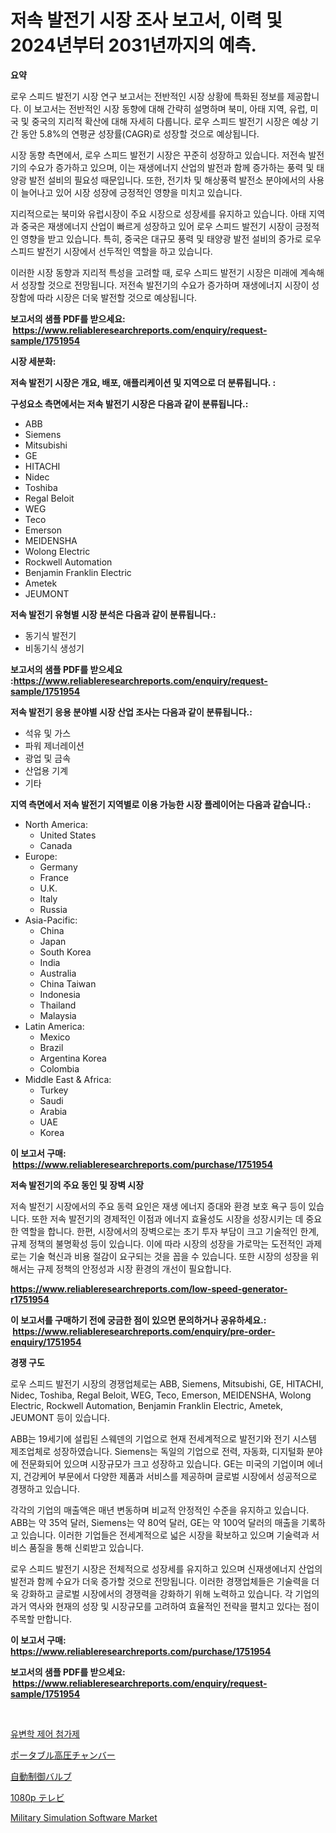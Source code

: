 <p><h1>저속 발전기 시장 조사 보고서, 이력 및 2024년부터 2031년까지의 예측.</h1></p><p><strong>요약</strong></p>
<p><p>로우 스피드 발전기 시장 연구 보고서는 전반적인 시장 상황에 특화된 정보를 제공합니다. 이 보고서는 전반적인 시장 동향에 대해 간략히 설명하며 북미, 아태 지역, 유럽, 미국 및 중국의 지리적 확산에 대해 자세히 다룹니다. 로우 스피드 발전기 시장은 예상 기간 동안 5.8%의 연평균 성장률(CAGR)로 성장할 것으로 예상됩니다.</p><p>시장 동향 측면에서, 로우 스피드 발전기 시장은 꾸준히 성장하고 있습니다. 저전속 발전기의 수요가 증가하고 있으며, 이는 재생에너지 산업의 발전과 함께 증가하는 풍력 및 태양광 발전 설비의 필요성 때문입니다. 또한, 전기차 및 해상풍력 발전소 분야에서의 사용이 늘어나고 있어 시장 성장에 긍정적인 영향을 미치고 있습니다.</p><p>지리적으로는 북미와 유럽시장이 주요 시장으로 성장세를 유지하고 있습니다. 아태 지역과 중국은 재생에너지 산업이 빠르게 성장하고 있어 로우 스피드 발전기 시장이 긍정적인 영향을 받고 있습니다. 특히, 중국은 대규모 풍력 및 태양광 발전 설비의 증가로 로우 스피드 발전기 시장에서 선두적인 역할을 하고 있습니다.</p><p>이러한 시장 동향과 지리적 특성을 고려할 때, 로우 스피드 발전기 시장은 미래에 계속해서 성장할 것으로 전망됩니다. 저전속 발전기의 수요가 증가하며 재생에너지 시장이 성장함에 따라 시장은 더욱 발전할 것으로 예상됩니다.</p></p>
<p><strong>보고서의 샘플 PDF를 받으세요: &nbsp;<a href="https://www.reliableresearchreports.com/enquiry/request-sample/1751954">https://www.reliableresearchreports.com/enquiry/request-sample/1751954</a></strong></p>
<p><strong>시장 세분화:</strong></p>
<p><strong> 저속 발전기 시장은 개요, 배포, 애플리케이션 및 지역으로 더 분류됩니다. :</strong></p>
<p><strong>구성요소 측면에서는 저속 발전기 시장은 다음과 같이 분류됩니다.:</strong></p>
<p><ul><li>ABB</li><li>Siemens</li><li>Mitsubishi</li><li>GE</li><li>HITACHI</li><li>Nidec</li><li>Toshiba</li><li>Regal Beloit</li><li>WEG</li><li>Teco</li><li>Emerson</li><li>MEIDENSHA</li><li>Wolong Electric</li><li>Rockwell Automation</li><li>Benjamin Franklin Electric</li><li>Ametek</li><li>JEUMONT</li></ul></p>
<p><strong> 저속 발전기 유형별 시장 분석은 다음과 같이 분류됩니다.:</strong></p>
<p><ul><li>동기식 발전기</li><li>비동기식 생성기</li></ul></p>
<p><strong>보고서의 샘플 PDF를 받으세요 :<a href="https://www.reliableresearchreports.com/enquiry/request-sample/1751954">https://www.reliableresearchreports.com/enquiry/request-sample/1751954</a></strong></p>
<p><strong> 저속 발전기 응용 분야별 시장 산업 조사는 다음과 같이 분류됩니다.:</strong></p>
<p><ul><li>석유 및 가스</li><li>파워 제너레이션</li><li>광업 및 금속</li><li>산업용 기계</li><li>기타</li></ul></p>
<p><strong>지역 측면에서 저속 발전기 지역별로 이용 가능한 시장 플레이어는 다음과 같습니다.:</strong></p>
<p><ul>
    <li>
        North America:
        <ul>
            <li>United States</li>
            <li>Canada</li>
        </ul>
    </li>
    <li>
        Europe:
        <ul>
            <li>Germany</li>
            <li>France</li>
            <li>U.K.</li>
            <li>Italy</li>
            <li>Russia</li>
        </ul>
    </li>
    <li>
        Asia-Pacific:
        <ul>
            <li>China</li>
            <li>Japan</li>
            <li>South Korea</li>
            <li>India</li>
            <li>Australia</li>
            <li>China Taiwan</li>
            <li>Indonesia</li>
            <li>Thailand</li>
            <li>Malaysia</li>
        </ul>
    </li>
    <li>
        Latin America:
        <ul>
            <li>Mexico</li>
            <li>Brazil</li>
            <li>Argentina Korea</li>
            <li>Colombia</li>
        </ul>
    </li>
    <li>
        Middle East & Africa:
        <ul>
            <li>Turkey</li>
            <li>Saudi</li>
            <li>Arabia</li>
            <li>UAE</li>
            <li>Korea</li>
        </ul>
    </li>
    </ul></p>
<p><strong>이 보고서 구매: &nbsp;<a href="https://www.reliableresearchreports.com/purchase/1751954">https://www.reliableresearchreports.com/purchase/1751954</a></strong></p>
<p><strong>저속 발전기의 주요 동인 및 장벽 시장</strong></p>
<p><p>저속 발전기 시장에서의 주요 동력 요인은 재생 에너지 증대와 환경 보호 욕구 등이 있습니다. 또한 저속 발전기의 경제적인 이점과 에너지 효율성도 시장을 성장시키는 데 중요한 역할을 합니다. 한편, 시장에서의 장벽으로는 초기 투자 부담이 크고 기술적인 한계, 규제 정책의 불명확성 등이 있습니다. 이에 따라 시장의 성장을 가로막는 도전적인 과제로는 기술 혁신과 비용 절감이 요구되는 것을 꼽을 수 있습니다. 또한 시장의 성장을 위해서는 규제 정책의 안정성과 시장 환경의 개선이 필요합니다.</p></p>
<p><strong><a href="https://www.reliableresearchreports.com/low-speed-generator-r1751954">https://www.reliableresearchreports.com/low-speed-generator-r1751954</a></strong></p>
<p><strong>이 보고서를 구매하기 전에 궁금한 점이 있으면 문의하거나 공유하세요.: &nbsp;<a href="https://www.reliableresearchreports.com/enquiry/pre-order-enquiry/1751954">https://www.reliableresearchreports.com/enquiry/pre-order-enquiry/1751954</a></strong></p>
<p><strong>경쟁 구도</strong></p>
<p><p>로우 스피드 발전기 시장의 경쟁업체로는 ABB, Siemens, Mitsubishi, GE, HITACHI, Nidec, Toshiba, Regal Beloit, WEG, Teco, Emerson, MEIDENSHA, Wolong Electric, Rockwell Automation, Benjamin Franklin Electric, Ametek, JEUMONT 등이 있습니다.</p><p>ABB는 19세기에 설립된 스웨덴의 기업으로 현재 전세계적으로 발전기와 전기 시스템 제조업체로 성장하였습니다. Siemens는 독일의 기업으로 전력, 자동화, 디지털화 분야에 전문화되어 있으며 시장규모가 크고 성장하고 있습니다. GE는 미국의 기업이며 에너지, 건강케어 부문에서 다양한 제품과 서비스를 제공하며 글로벌 시장에서 성공적으로 경쟁하고 있습니다.</p><p>각각의 기업의 매출액은 매년 변동하며 비교적 안정적인 수준을 유지하고 있습니다. ABB는 약 35억 달러, Siemens는 약 80억 달러, GE는 약 100억 달러의 매출을 기록하고 있습니다. 이러한 기업들은 전세계적으로 넓은 시장을 확보하고 있으며 기술력과 서비스 품질을 통해 신뢰받고 있습니다.</p><p>로우 스피드 발전기 시장은 전체적으로 성장세를 유지하고 있으며 신재생에너지 산업의 발전과 함께 수요가 더욱 증가할 것으로 전망됩니다. 이러한 경쟁업체들은 기술력을 더욱 강화하고 글로벌 시장에서의 경쟁력을 강화하기 위해 노력하고 있습니다. 각 기업의 과거 역사와 현재의 성장 및 시장규모를 고려하여 효율적인 전략을 펼치고 있다는 점이 주목할 만합니다.</p></p>
<p><strong>이 보고서 구매: &nbsp; <a href="https://www.reliableresearchreports.com/purchase/1751954">https://www.reliableresearchreports.com/purchase/1751954</a></strong></p>
<p><strong>보고서의 샘플 PDF를 받으세요: &nbsp;<a href="https://www.reliableresearchreports.com/enquiry/request-sample/1751954">https://www.reliableresearchreports.com/enquiry/request-sample/1751954</a></strong><strong></strong></p>
<p>&nbsp;</p>
<p><p><a href="https://medium.com/@ronnyreilly2022/%EB%A0%88%EC%98%A4%EB%A1%9C%EC%A7%80-%EC%A0%9C%EC%96%B4-%EC%B2%A8%EA%B0%80%EC%A0%9C-%EC%8B%9C%EC%9E%A5-2031%EB%85%84%EA%B9%8C%EC%A7%80%EC%9D%98-%ED%8A%B8%EB%A0%8C%EB%93%9C-%EC%98%88%EC%B8%A1-%EB%B0%8F-%EA%B2%BD%EC%9F%81-%EB%B6%84%EC%84%9D-ada99c589a7d">유변학 제어 첨가제</a></p><p><a href="https://github.com/oafhukehf4709715/Market-Research-Report-List-1/blob/main/665273524397.md">ポータブル高圧チャンバー</a></p><p><a href="https://medium.com/@rusty-marie2024/%E8%87%AA%E5%8B%95%E5%88%B6%E5%BE%A1%E5%BC%81%E5%B8%82%E5%A0%B4-%E7%AB%B6%E4%BA%89%E5%88%86%E6%9E%90-%E5%B8%82%E5%A0%B4%E5%8B%95%E5%90%91-2031%E5%B9%B4%E3%81%BE%E3%81%A7%E3%81%AE%E4%BA%88%E6%B8%AC-17ac598dcb48">自動制御バルブ</a></p><p><a href="https://medium.com/@slbola/1080p-%E3%83%86%E3%83%AC%E3%83%93%E5%B8%82%E5%A0%B4-%E5%B8%82%E5%A0%B4%E3%82%B7%E3%82%A7%E3%82%A2-%E5%B8%82%E5%A0%B4%E5%8B%95%E5%90%91-%E5%B0%86%E6%9D%A5%E3%81%AE%E6%88%90%E9%95%B7%E3%81%AE%E6%8E%A2%E6%B1%82-dc8261eaada2">1080p テレビ</a></p><p><a href="https://github.com/WillieWoodard/Market-Research-Report-List-4/blob/main/military-simulation-software-market.md">Military Simulation Software Market</a></p></p>